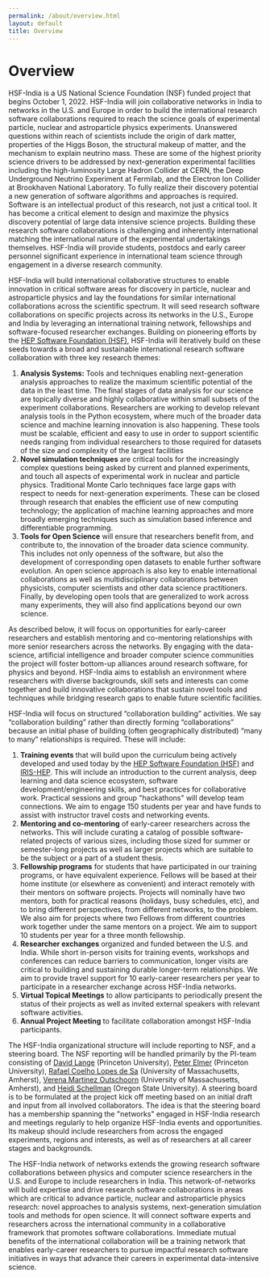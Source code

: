 ```yaml
---
permalink: /about/overview.html
layout: default
title: Overview
---
```


<h1>Overview</h1>

HSF-India is a US National Science Foundation (NSF) funded project
that begins October 1, 2022. HSF-India will join collaborative
networks in India to networks in the U.S. and Europe in order to
build the international research software collaborations required
to reach the science goals of experimental particle, nuclear and
astroparticle physics experiments. Unanswered questions within reach
of scientists include the origin of dark matter, properties of the
Higgs Boson, the structural makeup of matter, and the mechanism to
explain neutrino mass. These are some of the highest priority science
drivers to be addressed by next-generation experimental facilities
including the high-luminosity Large Hadron Collider at CERN, the
Deep Underground Neutrino Experiment at Fermilab, and the Electron
Ion Collider at Brookhaven National Laboratory. To fully realize
their discovery potential a new generation of software algorithms
and approaches is required. Software is an intellectual product of
this research, not just a critical tool. It has become a critical
element to design and maximize the physics discovery potential of
large data intensive science projects. Building these research
software collaborations is challenging and inherently international
matching the international nature of the experimental undertakings
themselves. HSF-India will provide students, postdocs and early
career personnel significant experience in international team science
through engagement in a diverse research community.

HSF-India will build international collaborative structures to
enable innovation in critical software areas for discovery in
particle, nuclear and astroparticle physics and lay the foundations
for similar international collaborations across the scientific
spectrum. It will seed research software collaborations on specific
projects across its networks in the U.S., Europe and India by
leveraging an international training network, fellowships and
software-focused researcher exchanges. Building on pioneering
efforts by the [HEP Software Foundation (HSF)](https://hepsoftwarefoundation.org), HSF-India will iteratively
build on these seeds towards a broad and sustainable international
research software collaboration with three key research themes:

  1. **Analysis Systems:** Tools and techniques enabling next-generation
     analysis approaches to realize the maximum scientific potential
     of the data in the least time. The final stages of data analysis
     for our science are topically diverse and highly collaborative
     within small subsets of the experiment collaborations. Researchers
     are working to develop relevant analysis tools in the Python
     ecosystem, where much of the broader data science and machine
     learning innovation is also happening. These tools must be scalable,
     efficient and easy to use in order to support scientific needs
     ranging from individual researchers to those required for datasets
     of the size and complexity of the largest facilities
  1. **Novel simulation techniques** are critical tools for the increasingly
     complex questions being asked by current and planned experiments,
     and touch all aspects of experimental work in nuclear and
     particle physics. Traditional Monte Carlo techniques face large
     gaps with respect to needs for next-generation experiments. These
     can be closed through research that enables the efficient use of
     new computing technology; the application of machine learning
     approaches and more broadly emerging techniques such as simulation
     based inference and differentiable programming.
  1. **Tools for Open Science** will ensure that researchers benefit
     from, and contribute to, the innovation of the broader data science
     community. This includes not only openness of the software, but
     also the development of corresponding open datasets to enable
     further software evolution. An open science approach is also key
     to enable international collaborations as well as multidisciplinary
     collaborations between physicists, computer scientists and other
     data science practitioners. Finally, by developing open tools
     that are generalized to work across many experiments, they will
     also find applications beyond our own science.

As described below, it will focus on opportunities for early-career
researchers and establish mentoring and co-mentoring relationships
with more senior researchers across the networks. By engaging with
the data-science, artificial intelligence and broader computer
science communities the project will foster bottom-up alliances
around research software, for physics and beyond. HSF-India aims
to establish an environment where researchers with diverse backgrounds,
skill sets and interests can come together and build innovative
collaborations that sustain novel tools and techniques while bridging
research gaps to enable future scientific facilities.

HSF-India will focus on structured “collaboration building” activities.
We say “collaboration building” rather than directly forming
“collaborations” because an initial phase of building (often
geographically distributed) “many to many” relationships is required.
These will include:

  1. **Training events** that will build upon the curriculum being
     actively developed and used today by the 
     [HEP Software Foundation (HSF)](https://hepsoftwarefoundation.org)
      and [IRIS-HEP](https://iris-hep.org). This
     will include an introduction to the current analysis, deep learning
     and data science ecosystem, software development/engineering
     skills, and best practices for collaborative work. Practical
     sessions and group "hackathons" will develop team connections.
     We aim to engage 150 students per year and have funds to assist
     with instructor travel costs and networking events.
  1. **Mentoring and co-mentoring** of early-career researchers across
     the networks. This will include curating a catalog of possible
     software-related projects of various sizes, including those sized
     for summer or semester-long projects as well as larger projects
     which are suitable to be the subject or a part of a student thesis.
  1. **Fellowship programs** for students that have participated in our
     training programs, or have equivalent experience. Fellows will
     be based at their home institute (or elsewhere as convenient) and
     interact remotely with their mentors on software projects. Projects
     will nominally have two mentors, both for practical reasons
     (holidays, busy schedules, etc), and to bring different perspectives,
     from different networks, to the problem. We also aim for projects
     where two Fellows from different countries work together under
     the same mentors on a project. We aim to support 10 students per
     year for a three month fellowship.
  1. **Researcher exchanges** organized and funded between the U.S. and
     India. While short in-person visits for training events, workshops
     and conferences can reduce barriers to communication, longer
     visits are critical to building and sustaining durable longer-term
     relationships.  We aim to provide travel support for 10 early-career
     researchers per year to participate in a researcher exchange
     across HSF-India networks.
  1. **Virtual Topical Meetings** to allow participants to periodically
     present the status of their projects as well as invited external
     speakers with relevant software activities.
  1. **Annual Project Meeting** to facilitate collaboration amongst
     HSF-India participants.

The HSF-India organizational structure will include reporting to
NSF, and a steering board. The NSF reporting will be handled primarily
by the PI-team consisting of [David Lange](https://dlange.web.cern.ch/) 
(Princeton University), [Peter Elmer](https://elmer.scholar.princeton.edu) 
(Princeton University), [Rafael Coelho Lopes de Sa](https://www.physics.umass.edu/people/rafael-lopes-de-sa)
(University of Massachusetts, Amherst), [Verena Martinez Outschoorn](https://www.physics.umass.edu/people/verena-martinez-outschoorn)
(University of Massachusetts, Amherst), and [Heidi Schellman](https://physics.oregonstate.edu/heidi-schellman) (Oregon
State University). A steering board is to be formulated at the
project kick off meeting based on an initial draft and input from
all involved collaborators. The idea is that the steering board has
a membership spanning the "networks" engaged in HSF-India research
and meetings regularly to help organize HSF-India events and
opportunities. Its makeup should include researchers from across
the engaged experiments, regions and interests, as well as of
researchers at all career stages and backgrounds.

The HSF-India network of networks extends the growing research
software collaborations between physics and computer science
researchers in the U.S. and Europe to include researchers in India.
This network-of-networks will build expertise and drive research
software collaborations in areas which are critical to advance
particle, nuclear and astroparticle physics research: novel approaches
to analysis systems, next-generation simulation tools and methods
for open science. It will connect software experts and researchers
across the international community in a collaborative framework
that promotes software collaborations. Immediate mutual benefits
of the international collaboration will be a training network that
enables early-career researchers to pursue impactful research
software initiatives in ways that advance their careers in experimental
data-intensive science.

